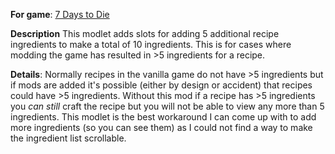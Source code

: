 **For game**: [7 Days to Die](https://7daystodie.com)

**Description**
This modlet adds slots for adding 5 additional recipe ingredients to make a
total of 10 ingredients.  This is for cases where modding the game has resulted
in >5 ingredients for a recipe.

**Details**: Normally recipes in the vanilla game do not have >5 ingredients but if
mods are added it's possible (either by design or accident) that recipes
could have >5 ingredients. Without this mod if a recipe has >5 ingredients you
*can still* craft the recipe but you will not be able to view any more than 5
ingredients. This modlet is the best workaround I can come up with to add more
ingredients (so you can see them) as I could not find a way to make the
ingredient list scrollable.
